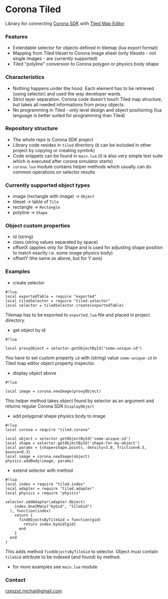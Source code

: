 # Corona Tiled #

Library for connecting [Corona SDK](https://coronalabs.com/) with [Tiled Map Editor](http://www.mapeditor.org/)

### Features ###
* Extendable selector for objects defined in tilemap (lua export format)
* Mapping from Tiled tileset to Corona image sheet (only tilesets - not single images - are currently supported)
* Tiled "polyline" conversion to Corona polygon or physics body shape

### Characteristics ###
* Nothing happens under the hood. Each element has to be retrieved (using selector) and used the way developer wants.
* Strict layer separation. Corona code doesn't touch Tiled map structure, but takes all needed informations from proxy objects.
* No programming in Tiled - only level design and object positioning (lua language is better suited for programming than Tiled)

### Repository structure ###

* The whole repo is Corona SDK project
* Library code resides in `tiled` directory (it can be included in other project by copying or creating symlink)
* Code snippets can be found in `main.lua` (it is also very simple test suite which is executed after corona simulator starts)
* `corona.lua` module contains helper methods which usually can do common operations on selector results

### Currently supported object types ###

* image (rectangle with image) -> `Object`
* tileset -> table of `Tile`
* rectangle -> `Rectangle`
* polyline -> `Shape`

### Object custom properties ###

* id (string)
* class (string values separated by space)
* offsetX (applies only for Shape and is used for adjusting shape position to match exactly i.e. some image physics body)
* offsetY (the same as above, but for Y axis)

### Examples ###
* create selector

```
#!lua
local exportedTable = require "exported"
local tiledSelector = require "tiled.selector"
local selector = tiledSelector.create(exportedTable)
```
Tilemap has to be exported to `exported.lua` file and placed in project directory.

* get object by id

```
#!lua

local proxyObject = selector.getObjectById("some-unique-id")
```
You have to set custom property `id` with (string) value `some-unique-id` in Tiled map editor object property inspector.

* display object above

```
#!lua

local image = corona.newImage(proxyObject)
```
This helper method takes object found by selector as an argument and returns regular Corona SDK `DisplayObject`

* add polygonal shape physics body to image

```
#!lua
local corona = require "tiled.corona"

local object = selector.getObjectById('some-unique-id')
local shape = selector.getObjectById('shape-for-my-object')
local params = {shape=shape.points, density=3.0, friction=0.5, bounce=0.3}
local image = corona.newImage(object)
physics.addBody(image, params)
```

* extend selector with method

```
#!lua
local index = require "tiled.index"
local adapter = require "tiled.adapter"
local physics = require "physics"

selector.addAdapter(adapter.Object(
    index.One2Many("byGid", "tileGid")
  ), function(index)
    return {
      findObjectsByTileGid = function(gid)
        return index.byGid[gid]
      end
    }
  end
)
```
This adds method `findObjectsByTileGid` to selector. Object must contain `tileGid` attribute to be indexed (and found) by method.

* for more examples see `main.lua` module

### Contact ###
rzeszut.michal@gmail.com